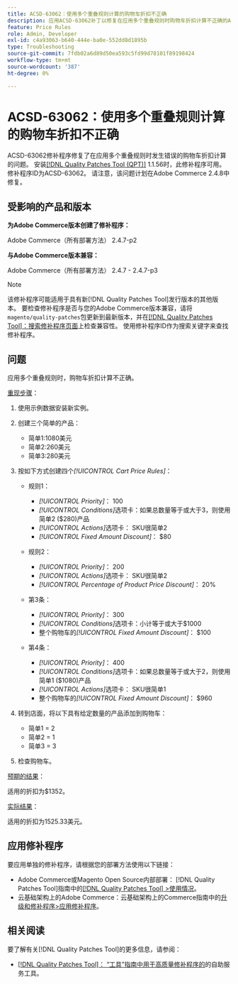 ```yaml
---
title: ACSD-63062：使用多个重叠规则计算的购物车折扣不正确
description: 应用ACSD-63062补丁以修复在应用多个重叠规则时购物车折扣计算不正确的Adobe Commerce问题。
feature: Price Rules
role: Admin, Developer
exl-id: c4a93063-b640-444e-ba0e-552dd8d1895b
type: Troubleshooting
source-git-commit: 7fdb02a6d89d50ea593c5fd99d78101f89198424
workflow-type: tm+mt
source-wordcount: '387'
ht-degree: 0%

---
```


# ACSD-63062：使用多个重叠规则计算的购物车折扣不正确

ACSD-63062修补程序修复了在应用多个重叠规则时发生错误的购物车折扣计算的问题。 安装[[!DNL Quality Patches Tool (QPT)]](/help/tools/quality-patches-tool/quality-patches-tool-to-self-serve-quality-patches.md) 1.1.56时，此修补程序可用。 修补程序ID为ACSD-63062。 请注意，该问题计划在Adobe Commerce 2.4.8中修复。

## 受影响的产品和版本

**为Adobe Commerce版本创建了修补程序：**

Adobe Commerce（所有部署方法） 2.4.7-p2

**与Adobe Commerce版本兼容：**

Adobe Commerce（所有部署方法） 2.4.7 - 2.4.7-p3

>[!NOTE]
>
>该修补程序可能适用于具有新[!DNL Quality Patches Tool]发行版本的其他版本。 要检查修补程序是否与您的Adobe Commerce版本兼容，请将`magento/quality-patches`包更新到最新版本，并在[[!DNL Quality Patches Tool]：搜索修补程序页面](https://experienceleague.adobe.com/tools/commerce-quality-patches/index.html)上检查兼容性。 使用修补程序ID作为搜索关键字来查找修补程序。

## 问题

应用多个重叠规则时，购物车折扣计算不正确。

<u>重现步骤</u>：

1. 使用示例数据安装新实例。
1. 创建三个简单的产品：

   * 简单1:1080美元
   * 简单2:260美元
   * 简单3:280美元

1. 按如下方式创建四个&#x200B;*[!UICONTROL Cart Price Rules]*：

   * 规则1：

      * *[!UICONTROL Priority]*： 100
      * *[!UICONTROL Conditions]*&#x200B;选项卡：如果总数量等于或大于3，则使用简单2 ($280)产品
      * *[!UICONTROL Actions]*&#x200B;选项卡： SKU很简单2
      * *[!UICONTROL Fixed Amount Discount]*： $80

   * 规则2：

      * *[!UICONTROL Priority]*： 200
      * *[!UICONTROL Actions]*&#x200B;选项卡： SKU很简单2
      * *[!UICONTROL Percentage of Product Price Discount]*： 20%

   * 第3条：

      * *[!UICONTROL Priority]*： 300
      * *[!UICONTROL Conditions]*&#x200B;选项卡：小计等于或大于$1000
      * 整个购物车的&#x200B;*[!UICONTROL Fixed Amount Discount]*： $100

   * 第4条：

      * *[!UICONTROL Priority]*： 400
      * *[!UICONTROL Conditions]*&#x200B;选项卡：如果总数量等于或大于2，则使用简单1 ($1080)产品
      * *[!UICONTROL Actions]*&#x200B;选项卡： SKU很简单1
      * 整个购物车的&#x200B;*[!UICONTROL Fixed Amount Discount]*： $960

1. 转到店面，将以下具有给定数量的产品添加到购物车：

   * 简单1 = 2
   * 简单2 = 1
   * 简单3 = 3

1. 检查购物车。

<u>预期的结果</u>：

适用的折扣为$1352。

<u>实际结果</u>：

适用的折扣为1525.33美元。

## 应用修补程序

要应用单独的修补程序，请根据您的部署方法使用以下链接：

* Adobe Commerce或Magento Open Source内部部署： [!DNL Quality Patches Tool]指南中的[[!DNL Quality Patches Tool] >使用情况](/help/tools/quality-patches-tool/usage.md)。
* 云基础架构上的Adobe Commerce：云基础架构上的Commerce指南中的[升级和修补程序>应用修补程序](https://experienceleague.adobe.com/docs/commerce-cloud-service/user-guide/develop/upgrade/apply-patches.html)。


## 相关阅读

要了解有关[!DNL Quality Patches Tool]的更多信息，请参阅：

* [[!DNL Quality Patches Tool]： “工具”指南中用于高质量修补程序的](/help/tools/quality-patches-tool/quality-patches-tool-to-self-serve-quality-patches.md)的自助服务工具。
